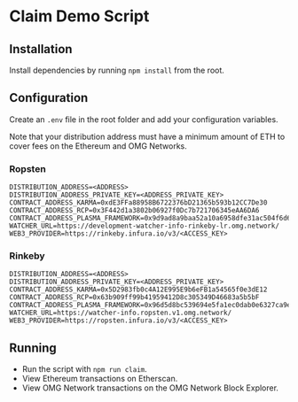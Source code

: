 # Claim Demo Script

## Installation

Install dependencies by running `npm install` from the root.

## Configuration

Create an `.env` file in the root folder and add your configuration variables.

Note that your distribution address must have a minimum amount of ETH to cover fees on the Ethereum and OMG Networks.

### Ropsten

```env
DISTRIBUTION_ADDRESS=<ADDRESS>
DISTRIBUTION_ADDRESS_PRIVATE_KEY=<ADDRESS_PRIVATE_KEY>
CONTRACT_ADDRESS_KARMA=0xdE3FFa88958B6722376bD21365b593b12CC7De30
CONTRACT_ADDRESS_RCP=0x3F442d1a3802b06927f0Dc7b721706345eAA6DA6
CONTRACT_ADDRESS_PLASMA_FRAMEWORK=0x9d9ad8a9baa52a10a6958dfe31ac504f6d62427d
WATCHER_URL=https://development-watcher-info-rinkeby-lr.omg.network/
WEB3_PROVIDER=https://rinkeby.infura.io/v3/<ACCESS_KEY>
```

### Rinkeby

```env
DISTRIBUTION_ADDRESS=<ADDRESS>
DISTRIBUTION_ADDRESS_PRIVATE_KEY=<ADDRESS_PRIVATE_KEY>
CONTRACT_ADDRESS_KARMA=0x5D2983fb0c4A12E995E9b6eFB1a54565f0e3dE12
CONTRACT_ADDRESS_RCP=0x63b909ff99b41959412D8c305349D46683a5b5bF
CONTRACT_ADDRESS_PLASMA_FRAMEWORK=0x96d5d8bc539694e5fa1ec0dab0e6327ca9e680f9
WATCHER_URL=https://watcher-info.ropsten.v1.omg.network/
WEB3_PROVIDER=https://ropsten.infura.io/v3/<ACCESS_KEY>
```

## Running

- Run the script with `npm run claim`.
- View Ethereum transactions on Etherscan.
- View OMG Network transactions on the OMG Network Block Explorer.
